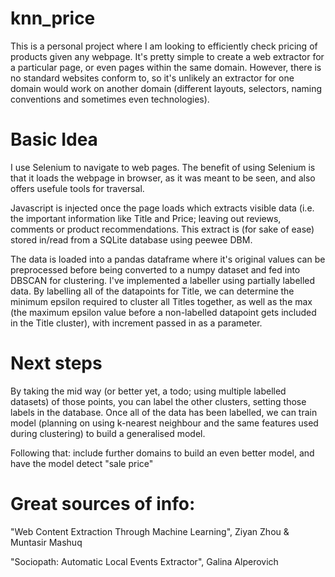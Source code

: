 # knn_price
This is a personal project where I am looking to efficiently check pricing of products given any webpage.
It's pretty simple to create a web extractor for a particular page, or even pages within the same domain. However, there is no standard websites conform to, so it's unlikely an extractor for one domain would work on another domain (different layouts, selectors, naming conventions and sometimes even technologies).

# Basic Idea
I use Selenium to navigate to web pages. The benefit of using Selenium is that it loads the webpage in browser, as it was meant to be seen, and also offers usefule tools for traversal.

Javascript is injected once the page loads which extracts visible data (i.e. the important information like Title and Price; leaving out reviews, comments or product recommendations. This extract is (for sake of ease) stored in/read from a SQLite database using peewee DBM.

The data is loaded into a pandas dataframe where it's original values can be preprocessed before being converted to a numpy dataset and fed into DBSCAN for clustering. I've implemented a labeller using partially labelled data. By labelling all of the datapoints for Title, we can determine the minimum epsilon required to cluster all Titles together, as well as the max (the maximum epsilon value before a non-labelled datapoint gets included in the Title cluster), with increment passed in as a parameter.

# Next steps

By taking the mid way (or better yet, a todo; using multiple labelled datasets) of those points, you can label the other clusters, setting those labels in the database. Once all of the data has been labelled, we can train model (planning on using k-nearest neighbour and the same features used during clustering) to build a generalised model.

Following that: include further domains to build an even better model, and have the model detect "sale price"

# Great sources of info:
"Web Content Extraction Through Machine Learning", Ziyan Zhou & Muntasir Mashuq

"Sociopath: Automatic Local Events Extractor", Galina Alperovich
